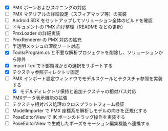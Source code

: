 - [x] PMX ボーンおよびスキニングの対応
- [ ] PMX マテリアルの詳細設定（スフィアマップ等）の実装
- [ ] Android SDK をセットアップしてソリューション全体のビルドを確認
- [ ] ドキュメントの PMX 向け整理（README などの更新）
- [ ] PmxLoader の詳細実装
- [ ] PmxRenderer の PMX 対応の拡充
- [ ] 半透明メッシュの深度ソート対応
- [x] Tools/Program.cs と不要な解析プロジェクトを削除し、ソリューションから除外
- [x] Import Tex で下部領域からの選択をサポートする
- [x] テクスチャ参照ディレクトリ固定
- [ ] PMX インポート設定ウィンドウでモデルスケールとテクスチャ参照を実装する
  - [x] モデルディレクトリ保持と追加テクスチャの相対パス対応
- [ ] PMXデータ表示機能の拡張
- [ ] テクスチャ相対パス処理のクロスプラットフォーム検証
- [ ] ModelImporter で PMX 座標系を解析しモデルの向きを正規化する
- [ ] PoseEditorView で IK ボーンのドラッグ操作を実装する
- [ ] PoseEditorView で生成したポーズをモーション編集機能へ連携する
